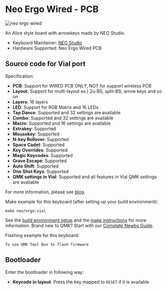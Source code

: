 # Neo Ergo Wired - PCB

![neo ergo wired](https://qwertykeys.notion.site/image/https%3A%2F%2Fprod-files-secure.s3.us-west-2.amazonaws.com%2F870c01ba-5b4e-4294-a4be-aad8d13d751f%2F0c633c31-3bf2-4567-b49d-c1c84effbb8b%2F%25E5%259C%25BA%25E6%2599%25AF%25E5%259B%25BE.png?table=block&id=2bea8246-5f27-4056-a243-4405011b3801&spaceId=870c01ba-5b4e-4294-a4be-aad8d13d751f&width=2000&userId=&cache=v2)

An Alice style board with arrowkeys made by NEO Studio.

* Keyboard Maintainer: [NEO Studio](https://github.com/owlab-git)
* Hardware Supported: Neo Ergo Wired PCB

## Source code for Vial port

Specification:

* **PCB**: Support for WIRED PCB ONLY, NOT for support wireless PCB
* **Layout**: Support for multi-layout ex.) 2u-BS, split-BS, arrow keys and so on
* **Layers**: 16 layers
* **LED**: Support for RGB Matrix and 16 LEDs
* **Tap Dance**: Supported and 32 settings are available
* **Combo**: Supported and 32 settings are available
* **Macro**: Supported and 16 settings are available
* **Extrakey**: Supported
* **Mousekey**: Supported
* **N-key Rollover**: Supported
* **Space Cadet**: Supported
* **Key Overrides**: Supported
* **Magic Keycodes**: Supported
* **Grave Escape**: Supported
* **Auto Shift**: Supported
* **One Shot Keys**: Supported
* **QMK settings in Vial**:  Supported and all features in Vial QMK settings are available

For more information, please see [blog](https://note.com/nekoyamaou/n/n73237d7be569).

Make example for this keyboard (after setting up your build environment):

    make neo/ergo:vial

See the [build environment setup](https://docs.qmk.fm/#/getting_started_build_tools) and the [make instructions](https://docs.qmk.fm/#/getting_started_make_guide) for more information. Brand new to QMK? Start with our [Complete Newbs Guide](https://docs.qmk.fm/#/newbs).

Flashing example for this keyboard:

    To use QMK Tool Box to flash firmware

## Bootloader

Enter the bootloader in following way:

* **Keycode in layout**: Press the key mapped to `RESET` if it is available
